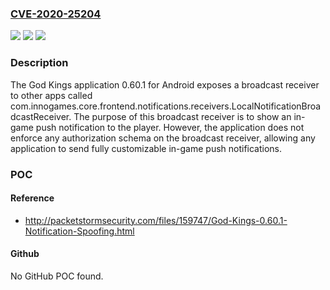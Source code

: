 ### [CVE-2020-25204](https://cve.mitre.org/cgi-bin/cvename.cgi?name=CVE-2020-25204)
![](https://img.shields.io/static/v1?label=Product&message=n%2Fa&color=blue)
![](https://img.shields.io/static/v1?label=Version&message=n%2Fa&color=blue)
![](https://img.shields.io/static/v1?label=Vulnerability&message=n%2Fa&color=brighgreen)

### Description

The God Kings application 0.60.1 for Android exposes a broadcast receiver to other apps called com.innogames.core.frontend.notifications.receivers.LocalNotificationBroadcastReceiver. The purpose of this broadcast receiver is to show an in-game push notification to the player. However, the application does not enforce any authorization schema on the broadcast receiver, allowing any application to send fully customizable in-game push notifications.

### POC

#### Reference
- http://packetstormsecurity.com/files/159747/God-Kings-0.60.1-Notification-Spoofing.html

#### Github
No GitHub POC found.

